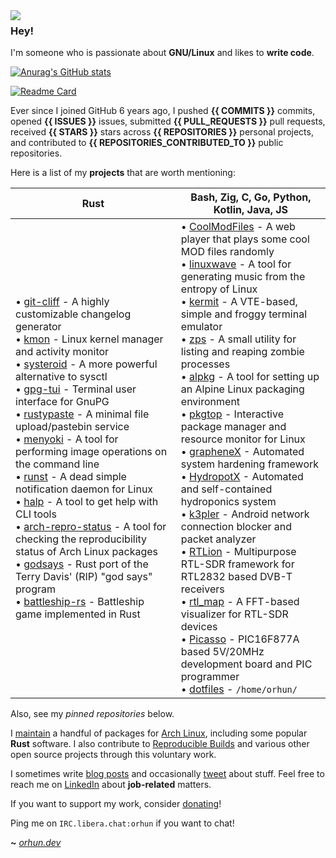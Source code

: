 <img align="left" src="https://orhun.dev/img/crow.png">

### Hey!

I'm someone who is passionate about **GNU/Linux** and likes to **write code**.

[![Anurag's GitHub stats](https://github-readme-stats.vercel.app/api?username=zatokaa)](https://github.com/anuraghazra/github-readme-stats)

<be>

[![Readme Card](https://github-readme-stats.vercel.app/api/pin/?username=zatokaa&repo=zatokaa)](https://github.com/zatokaa/zatokaa#gh-dark-mode-only)

Ever since I joined GitHub 6 years ago, I pushed **{{ COMMITS }}** commits, opened **{{ ISSUES }}** issues, submitted **{{ PULL_REQUESTS }}** pull requests, received **{{ STARS }}** stars across **{{ REPOSITORIES }}** personal projects, and contributed to **{{ REPOSITORIES_CONTRIBUTED_TO }}** public repositories.

Here is a list of my **projects** that are worth mentioning:

| **Rust**                                                                                                                                                                                                                                                                                                                                                                                                                                                                                                                                                                                                                                                                                                                                                                                                                                                                                                                                                                                                                                                                                                                     | **Bash**, **Zig**, **C**, **Go**, **Python**, **Kotlin**, **Java**, **JS**                                                                                                                                                                                                                                                                                                                                                                                                                                                                                                                                                                                                                                                                                                                                                                                                                                                                                                                                                                                                                                                                                                                                                                                                                                                                                                        |
| ---------------------------------------------------------------------------------------------------------------------------------------------------------------------------------------------------------------------------------------------------------------------------------------------------------------------------------------------------------------------------------------------------------------------------------------------------------------------------------------------------------------------------------------------------------------------------------------------------------------------------------------------------------------------------------------------------------------------------------------------------------------------------------------------------------------------------------------------------------------------------------------------------------------------------------------------------------------------------------------------------------------------------------------------------------------------------------------------------------------------------- | --------------------------------------------------------------------------------------------------------------------------------------------------------------------------------------------------------------------------------------------------------------------------------------------------------------------------------------------------------------------------------------------------------------------------------------------------------------------------------------------------------------------------------------------------------------------------------------------------------------------------------------------------------------------------------------------------------------------------------------------------------------------------------------------------------------------------------------------------------------------------------------------------------------------------------------------------------------------------------------------------------------------------------------------------------------------------------------------------------------------------------------------------------------------------------------------------------------------------------------------------------------------------------------------------------------------------------------------------------------------------------- |
| • [git-cliff](https://github.com/orhun/git-cliff) - A highly customizable changelog generator<br>• [kmon](https://github.com/orhun/kmon) - Linux kernel manager and activity monitor<br>• [systeroid](https://github.com/orhun/systeroid) - A more powerful alternative to sysctl<br>• [gpg-tui](https://github.com/orhun/gpg-tui) - Terminal user interface for GnuPG<br>• [rustypaste](https://github.com/orhun/rustypaste) - A minimal file upload/pastebin service<br>• [menyoki](https://github.com/orhun/menyoki) - A tool for performing image operations on the command line<br>• [runst](https://github.com/orhun/runst) - A dead simple notification daemon for Linux<br>• [halp](https://github.com/orhun/halp) - A tool to get help with CLI tools<br>• [arch-repro-status](https://github.com/archlinux/arch-repro-status) - A tool for checking the reproducibility status of Arch Linux packages<br>• [godsays](https://github.com/orhun/godsays) - Rust port of the Terry Davis' (RIP) "god says" program<br>• [battleship-rs](https://github.com/orhun/battleship-rs) - Battleship game implemented in Rust | • [CoolModFiles](https://github.com/orhun/CoolModFiles) - A web player that plays some cool MOD files randomly<br>• [linuxwave](https://github.com/orhun/linuxwave) - A tool for generating music from the entropy of Linux<br>• [kermit](https://github.com/orhun/kermit) - A VTE-based, simple and froggy terminal emulator<br>• [zps](https://github.com/orhun/zps) - A small utility for listing and reaping zombie processes<br>• [alpkg](https://github.com/orhun/alpkg) - A tool for setting up an Alpine Linux packaging environment<br>• [pkgtop](https://github.com/orhun/pkgtop) - Interactive package manager and resource monitor for Linux<br>• [grapheneX](https://github.com/grapheneX/grapheneX) - Automated system hardening framework<br>• [HydropotX](https://github.com/orhun/HydropotX) - Automated and self-contained hydroponics system<br>• [k3pler](https://github.com/orhun/k3pler) - Android network connection blocker and packet analyzer<br>• [RTLion](https://github.com/RTLion-Framework) - Multipurpose RTL-SDR framework for RTL2832 based DVB-T receivers<br>• [rtl_map](https://github.com/orhun/rtl_map) - A FFT-based visualizer for RTL-SDR devices<br>• [Picasso](https://github.com/orhun/Picasso) - PIC16F877A based 5V/20MHz development board and PIC programmer<br>• [dotfiles](https://github.com/orhun/dotfiles) - `/home/orhun/` |

Also, see my _pinned repositories_ below.

I [maintain](https://archlinux.org/packages/?maintainer=orhun) a handful of packages for [Arch Linux](https://archlinux.org/), including some popular **Rust** software. I also contribute to [Reproducible Builds](https://reproducible-builds.org/) and various other open source projects through this voluntary work.

I sometimes write [blog posts](https://blog.orhun.dev) and occasionally [tweet](https://twitter.com/orhunp_) about stuff. Feel free to reach me on [LinkedIn](https://www.linkedin.com/in/orhunp/) about **job-related** matters.

If you want to support my work, consider [donating](https://donate.orhun.dev)!

Ping me on `IRC.libera.chat:orhun` if you want to chat!

**~** [_orhun.dev_](https://orhun.dev/)
